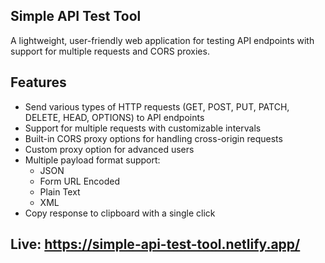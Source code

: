 ## Simple API Test Tool

A lightweight, user-friendly web application for testing API endpoints with support for multiple requests and CORS proxies.

## Features

- Send various types of HTTP requests (GET, POST, PUT, PATCH, DELETE, HEAD, OPTIONS) to API endpoints
- Support for multiple requests with customizable intervals
- Built-in CORS proxy options for handling cross-origin requests
- Custom proxy option for advanced users
- Multiple payload format support:
  - JSON
  - Form URL Encoded
  - Plain Text
  - XML
- Copy response to clipboard with a single click



## Live: https://simple-api-test-tool.netlify.app/
